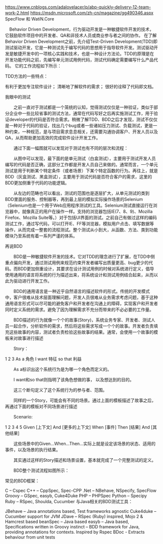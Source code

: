 https://www.cnblogs.com/adalovelacer/p/abp-quickly-delivery-12-team-work-2.html
https://msdn.microsoft.com/zh-cn/magazine/gg490346.aspx
　
 SpecFlow 和 WatiN.Core

　Behavior Driven Development，行为驱动开发是一种敏捷软件开发的技术，它鼓励软件项目中的开发者、QA和非技术人员或商业参与者之间的协作。
在了解Behavior Driven Development之前，先介绍Test-Driven Development(TDD)即测试驱动开发，它是一种测试先于编写代码的思想用于指导软件开发。测试驱动开发是敏捷开发中的一项核心实践和技术，也是一种设计方法论。TDD的原理是在开发功能代码之前，先编写单元测试用例代码，测试代码确定需要编写什么产品代码。
它的工作流程如下所示：



TDD方法的一些特点：

有利于更加专注软件设计；
清晰地了解软件的需求；
很好的诠释了代码即文档。
 

我眼中的测试

　　之前一直对于测试都是一个笼统的认知，觉得测试仅仅是一种验证，类似于部分企业中一些比较省事的测试方法，通常在代码写好之后再实施测试工作，用于验证developer的代码是否符合需求。稍微了解TDD、BDD之后才发现，测试不仅仅是一种对于代码的验证，找出几个bug或者一些诸如压力测试、负载测试，更是一种约束，一种规范，是与项目需求息息相关，还需要沟通协调客户、开发人员以及QA，从而帮助更加高效的完成软件设计开发工作。

　　通过下面一幅图就可以发现对于测试也有不同的层次和流程：



　　从图中可以发现，最下面的是单元测试（白盒测试），主要用于测试开发人员编写的代码是否正确，这部分工作都是开发人员自己来做的。通常而言，一个单元测试是用于判断某个特定条件（或者场景）下某个特定函数的行为。再往上，就是BDD（灰盒测试、黑盒测试），主要用于测试代码是否符合客户的需求，这里的BDD更加侧重于代码的功能逻辑。

　　从左边的范畴也可以看出，测试的范围也是逐层扩大，从单元测试的类到BDD里面的服务、控制器等，再到最上层的模拟实际操作场景的Selenium（Selenium也是一个用于Web应用程序测试的工具。Selenium测试直接运行在浏览器中，就像真正的用户在操作一样。支持的浏览器包括IE(7、8、9)、Mozilla Firefox、Mozilla Suite等。）对于包括UI界面的测试。之前自己有做过这样的编码测试工作，通过写代码，可以打开IE、FF等浏览器，模拟用户点击、填写数据等操作，从而完成一整套的流程测试。整个测试从小到大，从函数、方法、类到功能模块乃至系统有着一系列严谨的体系。

 

再说BDD

　　BDD是一种敏捷软件开发的技术。它对TDD的理念进行了扩展，在TDD中侧重点偏向开发，通过测试用例来规范约束开发者编写出质量更高、bug更少的代码。而BDD更加侧重设计，其要求在设计测试用例的时候对系统进行定义，倡导使用通用的语言将系统的行为描述出来，将系统设计和测试用例结合起来，从而以此为驱动进行开发工作。

　　BDD的通用语言是一种近乎自然语言的描述软件的形式。传统的开发模式中，客户很难从技术层面理解问题，开发人员很难从业务需求考虑问题，基于这种通用语言形式可以尽可能的避免客户和开发者在沟通上的障碍，实现客户和开发者同时定义系统的需求。避免了因为理解需求不充分而带来的不必必要的工作量。

　　BDD描述的行为就像一个个的故事(Story)，系统业务专家、开发者、测试人员一起合作，分析软件的需求，然后将这些需求写成一个个的故事。开发者负责填充这些故事的内容，测试者负责检验这些故事的结果。通常，会使用一个故事的模板来对故事进行描述

　　Story：

1
2
3
As a 角色
I want 特征
so that 利益
　

　　As a标识出这个系统行为是为哪一个角色而定义的。

　　I want和so that则指明了该角色想做的事， 以及想达到的目的。

　　这三个断句定义了这个系统行为的参与者、范围。

 

　　同样的一个Story，可能会有不同的场景。通过上面的模板描述了故事之后，再通过下面的模板对不同场景进行描述

　　Scenario:

1
2
3
4
5
Given [上下文]
    And [更多的上下文]
When [事件]
Then [结果]
    And [其他结果]
　

　　这些场景中的Given…When…Then…实际上就是设定该场景的状态、适用的事件，以及场景的执行结果。

　　其实通过这样的Story描述和场景设置，基本就完成了一个完整测试的定义。

 

　　BDD整个测试流程如图所示：



 

常见的BDD框架：

C – Cspec
C++ – CppSpec, Spec-CPP
.Net – NBehave, NSpecify, SpecFlow
Groovy – GSpec, easyb, Cuke4Duke
PHP – PHPSpec
Python – Specipy
Ruby – RSpec, Shoulda, Cucumber
与Java相关的BDD测试工具：

JBehave – Java annotations based, Test frameworks agnostic
Cuke4duke – Cucumber support for JVM
JDave – RSpec (Ruby) inspired, Mojo 2 & Hamcrest based
beanSpec – Java based
easyb – Java based, Specifications written in Groovy
instinct – BDD framework for Java, providing annotations for contexts. Inspired by Rspec
BDoc - Extracts behaviour from unit tests